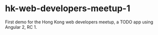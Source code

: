 # hk-web-developers-meetup-1
First demo for the Hong Kong web developers meetup, a TODO app using Angular 2, RC 1.
